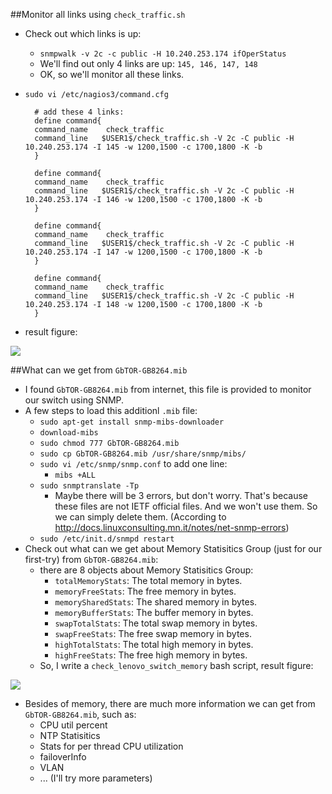 ##Monitor all links using `check_traffic.sh`
- Check out which links is up:
	- `snmpwalk -v 2c -c public -H 10.240.253.174 ifOperStatus`
	- We'll find out only 4 links are up: `145, 146, 147, 148`
	- OK, so we'll monitor all these links.
- `sudo vi /etc/nagios3/command.cfg`

		# add these 4 links:
		define command{        command_name    check_traffic        command_line   $USER1$/check_traffic.sh -V 2c -C public -H 10.240.253.174 -I 145 -w 1200,1500 -c 1700,1800 -K -b        } 
        
        define command{        command_name    check_traffic        command_line   $USER1$/check_traffic.sh -V 2c -C public -H 10.240.253.174 -I 146 -w 1200,1500 -c 1700,1800 -K -b        } 
        
        define command{        command_name    check_traffic        command_line   $USER1$/check_traffic.sh -V 2c -C public -H 10.240.253.174 -I 147 -w 1200,1500 -c 1700,1800 -K -b        } 
        
        define command{        command_name    check_traffic        command_line   $USER1$/check_traffic.sh -V 2c -C public -H 10.240.253.174 -I 148 -w 1200,1500 -c 1700,1800 -K -b        } 
        
- result figure:

![](file:///Users/zhaoshulin/Desktop/Lenovo/monitor-memory/fig1.jpg)       
        
##What can we get from `GbTOR-GB8264.mib`
- I found `GbTOR-GB8264.mib` from internet, this file is provided to monitor our switch using SNMP.
- A few steps to load this additionl `.mib` file:
	- `sudo apt-get install snmp-mibs-downloader`
	- `download-mibs`
	- `sudo chmod 777 GbTOR-GB8264.mib`
	- `sudo cp GbTOR-GB8264.mib /usr/share/snmp/mibs/`
	- `sudo vi /etc/snmp/snmp.conf` to add one line:
		- `mibs +ALL`
	- `sudo snmptranslate -Tp`
		- Maybe there will be 3 errors, but don't worry. That's because these files are not IETF official files. And we won't use them. So we can simply delete them. (According to <http://docs.linuxconsulting.mn.it/notes/net-snmp-errors>)
	- `sudo /etc/init.d/snmpd restart`
- Check out what can we get about Memory Statisitics Group (just for our first-try) from `GbTOR-GB8264.mib`:
	- there are 8 objects about Memory Statisitics Group:
		- `totalMemoryStats`: The total memory in bytes.
		- `memoryFreeStats`: The free memory in bytes.
		- `memorySharedStats`: The shared memory in bytes.
		- `memoryBufferStats`: The buffer memory in bytes.
		- `swapTotalStats`: The total swap memory in bytes.
		- `swapFreeStats`: The free swap memory in bytes.
		- `highTotalStats`: The total high memory in bytes.
		- `highFreeStats`: The free high memory in bytes.
	- So, I write a `check_lenovo_switch_memory` bash script, result figure:

![](file:///Users/zhaoshulin/Desktop/Lenovo/monitor-memory/fig2.png)

- Besides of memory, there are much more information we can get from `GbTOR-GB8264.mib`, such as:
	- CPU util percent
	- NTP Statisitics
	- Stats for per thread CPU utilization
	- failoverInfo
	- VLAN 
	- ... (I'll try more parameters)